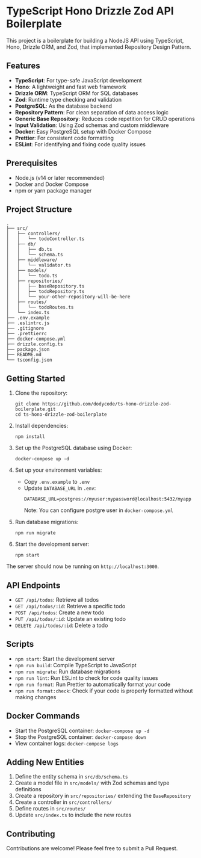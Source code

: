 # TypeScript Hono Drizzle Zod API Boilerplate

This project is a boilerplate for building a NodeJS API using TypeScript, Hono, Drizzle ORM, and Zod, that implemented Repository Design Pattern.

## Features

- **TypeScript**: For type-safe JavaScript development
- **Hono**: A lightweight and fast web framework
- **Drizzle ORM**: TypeScript ORM for SQL databases
- **Zod**: Runtime type checking and validation
- **PostgreSQL**: As the database backend
- **Repository Pattern**: For clean separation of data access logic
- **Generic Base Repository**: Reduces code repetition for CRUD operations
- **Input Validation**: Using Zod schemas and custom middleware
- **Docker**: Easy PostgreSQL setup with Docker Compose
- **Prettier**: For consistent code formatting
- **ESLint**: For identifying and fixing code quality issues

## Prerequisites

- Node.js (v14 or later recommended)
- Docker and Docker Compose
- npm or yarn package manager

## Project Structure

```
.
├── src/
│   ├── controllers/
│   │   └── todoController.ts
│   ├── db/
│   │   ├── db.ts
│   │   └── schema.ts
│   ├── middleware/
│   │   └── validator.ts
│   ├── models/
│   │   └── todo.ts
│   ├── repositories/
│   │   ├── baseRepository.ts
│   │   ├── todoRepository.ts
│   │   └── your-other-repository-will-be-here
│   ├── routes/
│   │   └── todoRoutes.ts
│   └── index.ts
├── .env.example
├── .eslintrc.js
├── .gitignore
├── .prettierrc
├── docker-compose.yml
├── drizzle.config.ts
├── package.json
├── README.md
└── tsconfig.json
```

## Getting Started

1. Clone the repository:

   ```
   git clone https://github.com/dodycode/ts-hono-drizzle-zod-boilerplate.git
   cd ts-hono-drizzle-zod-boilerplate
   ```

2. Install dependencies:

   ```
   npm install
   ```

3. Set up the PostgreSQL database using Docker:

   ```
   docker-compose up -d
   ```

4. Set up your environment variables:

   - Copy `.env.example` to `.env`
   - Update `DATABASE_URL` in `.env`:
     ```
     DATABASE_URL=postgres://myuser:mypassword@localhost:5432/myapp
     ```
     Note: You can configure postgre user in `docker-compose.yml`

5. Run database migrations:

   ```
   npm run migrate
   ```

6. Start the development server:
   ```
   npm start
   ```

The server should now be running on `http://localhost:3000`.

## API Endpoints

- `GET /api/todos`: Retrieve all todos
- `GET /api/todos/:id`: Retrieve a specific todo
- `POST /api/todos`: Create a new todo
- `PUT /api/todos/:id`: Update an existing todo
- `DELETE /api/todos/:id`: Delete a todo

## Scripts

- `npm start`: Start the development server
- `npm run build`: Compile TypeScript to JavaScript
- `npm run migrate`: Run database migrations
- `npm run lint`: Run ESLint to check for code quality issues
- `npm run format`: Run Prettier to automatically format your code
- `npm run format:check`: Check if your code is properly formatted without making changes

## Docker Commands

- Start the PostgreSQL container: `docker-compose up -d`
- Stop the PostgreSQL container: `docker-compose down`
- View container logs: `docker-compose logs`

## Adding New Entities

1. Define the entity schema in `src/db/schema.ts`
2. Create a model file in `src/models/` with Zod schemas and type definitions
3. Create a repository in `src/repositories/` extending the `BaseRepository`
4. Create a controller in `src/controllers/`
5. Define routes in `src/routes/`
6. Update `src/index.ts` to include the new routes

## Contributing

Contributions are welcome! Please feel free to submit a Pull Request.
